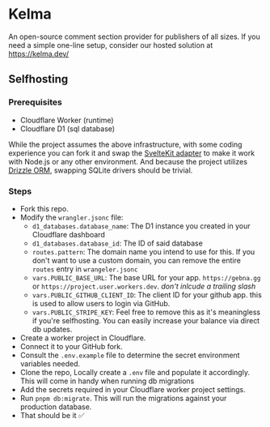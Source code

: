 # Kelma

An open-source comment section provider for publishers of all sizes. If you need a simple one-line setup, consider our hosted solution at https://kelma.dev/

## Selfhosting

### Prerequisites

- Cloudflare Worker (runtime)
- Cloudflare D1 (sql database)

While the project assumes the above infrastructure, with some coding experience you can fork it and swap the [SvelteKit adapter](https://svelte.dev/docs/kit/adapters) to make it work with Node.js or any other environment. And because the project utilizes [Drizzle ORM](https://orm.drizzle.team/docs/get-started/d1-new), swapping SQLite drivers should be trivial.

### Steps

- Fork this repo.
- Modify the `wrangler.jsonc` file:
  - `d1_databases.database_name`: The D1 instance you created in your Cloudflare dashboard
  - `d1_databases.database_id`: The ID of said database
  - `routes.pattern`: The domain name you intend to use for this. If you don't want to use a custom domain, you can remove the entire `routes` entry in `wrangeler.jsonc`
  - `vars.PUBLIC_BASE_URL`: The base URL for your app. `https://gebna.gg` or `https://project.user.workers.dev`. _don't inlcude a trailing slash_
  - `vars.PUBLIC_GITHUB_CLIENT_ID`: The client ID for your github app. this is used to allow users to login via GitHub.
  - `vars.PUBLIC_STRIPE_KEY`: Feel free to remove this as it's meaningless if you're selfhosting. You can easily increase your balance via direct db updates.
- Create a worker project in Cloudflare.
- Connect it to your GitHub fork.
- Consult the `.env.example` file to determine the secret environment variables needed.
- Clone the repo, Locally create a `.env` file and populate it accordingly. This will come in handy when running db migrations
- Add the secrets required in your Cloudflare worker project settings.
- Run `pnpm db:migrate`. This will run the migrations against your production database.
- That should be it ✅
